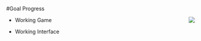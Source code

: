 #Goal Progress

<img align=right src="../img/project1/progress1.png">

* Working Game

* Working Interface